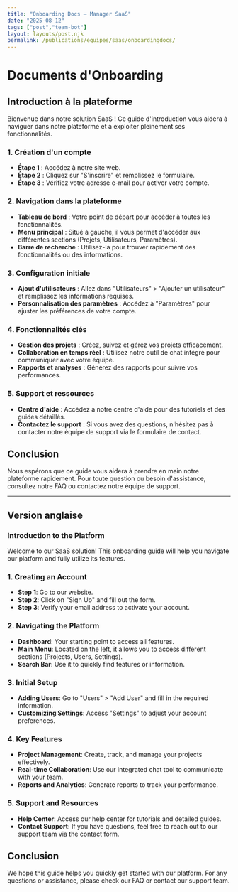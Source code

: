 ```yaml
---
title: "Onboarding Docs — Manager SaaS"
date: "2025-08-12"
tags: ["post","team-bot"]
layout: layouts/post.njk
permalink: /publications/equipes/saas/onboardingdocs/
---
```

# Documents d'Onboarding

## Introduction à la plateforme

Bienvenue dans notre solution SaaS ! Ce guide d'introduction vous aidera à naviguer dans notre plateforme et à exploiter pleinement ses fonctionnalités.

### 1. Création d'un compte

- **Étape 1** : Accédez à notre site web.
- **Étape 2** : Cliquez sur "S'inscrire" et remplissez le formulaire.
- **Étape 3** : Vérifiez votre adresse e-mail pour activer votre compte.

### 2. Navigation dans la plateforme

- **Tableau de bord** : Votre point de départ pour accéder à toutes les fonctionnalités.
- **Menu principal** : Situé à gauche, il vous permet d'accéder aux différentes sections (Projets, Utilisateurs, Paramètres).
- **Barre de recherche** : Utilisez-la pour trouver rapidement des fonctionnalités ou des informations.

### 3. Configuration initiale

- **Ajout d'utilisateurs** : Allez dans "Utilisateurs" > "Ajouter un utilisateur" et remplissez les informations requises.
- **Personnalisation des paramètres** : Accédez à "Paramètres" pour ajuster les préférences de votre compte.

### 4. Fonctionnalités clés

- **Gestion des projets** : Créez, suivez et gérez vos projets efficacement.
- **Collaboration en temps réel** : Utilisez notre outil de chat intégré pour communiquer avec votre équipe.
- **Rapports et analyses** : Générez des rapports pour suivre vos performances.

### 5. Support et ressources

- **Centre d'aide** : Accédez à notre centre d'aide pour des tutoriels et des guides détaillés.
- **Contactez le support** : Si vous avez des questions, n'hésitez pas à contacter notre équipe de support via le formulaire de contact.

## Conclusion

Nous espérons que ce guide vous aidera à prendre en main notre plateforme rapidement. Pour toute question ou besoin d'assistance, consultez notre FAQ ou contactez notre équipe de support.

---

## Version anglaise

### Introduction to the Platform

Welcome to our SaaS solution! This onboarding guide will help you navigate our platform and fully utilize its features.

### 1. Creating an Account

- **Step 1**: Go to our website.
- **Step 2**: Click on "Sign Up" and fill out the form.
- **Step 3**: Verify your email address to activate your account.

### 2. Navigating the Platform

- **Dashboard**: Your starting point to access all features.
- **Main Menu**: Located on the left, it allows you to access different sections (Projects, Users, Settings).
- **Search Bar**: Use it to quickly find features or information.

### 3. Initial Setup

- **Adding Users**: Go to "Users" > "Add User" and fill in the required information.
- **Customizing Settings**: Access "Settings" to adjust your account preferences.

### 4. Key Features

- **Project Management**: Create, track, and manage your projects effectively.
- **Real-time Collaboration**: Use our integrated chat tool to communicate with your team.
- **Reports and Analytics**: Generate reports to track your performance.

### 5. Support and Resources

- **Help Center**: Access our help center for tutorials and detailed guides.
- **Contact Support**: If you have questions, feel free to reach out to our support team via the contact form.

## Conclusion

We hope this guide helps you quickly get started with our platform. For any questions or assistance, please check our FAQ or contact our support team.

